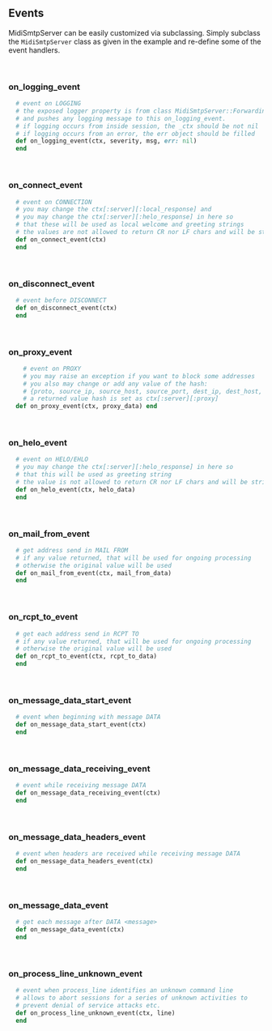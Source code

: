 <h2>Events</h2>

MidiSmtpServer can be easily customized via subclassing. Simply subclass the `MidiSmtpServer` class as given in the example and re-define some of the event handlers.

<br>

### on_logging_event

```rb
  # event on LOGGING
  # the exposed logger property is from class MidiSmtpServer::ForwardingLogger
  # and pushes any logging message to this on_logging_event.
  # if logging occurs from inside session, the _ctx should be not nil
  # if logging occurs from an error, the err object should be filled
  def on_logging_event(ctx, severity, msg, err: nil)
  end
```

<br>

### on_connect_event

```rb
  # event on CONNECTION
  # you may change the ctx[:server][:local_response] and
  # you may change the ctx[:server][:helo_response] in here so
  # that these will be used as local welcome and greeting strings
  # the values are not allowed to return CR nor LF chars and will be stripped
  def on_connect_event(ctx)
  end
```

<br>

### on_disconnect_event

```rb
  # event before DISCONNECT
  def on_disconnect_event(ctx)
  end
```

<br>

### on_proxy_event

```rb
    # event on PROXY
    # you may raise an exception if you want to block some addresses
    # you also may change or add any value of the hash:
    # {proto, source_ip, source_host, source_port, dest_ip, dest_host, dest_port}
    # a returned value hash is set as ctx[:server][:proxy]
  def on_proxy_event(ctx, proxy_data) end
```

<br>

### on_helo_event

```rb
  # event on HELO/EHLO
  # you may change the ctx[:server][:helo_response] in here so
  # that this will be used as greeting string
  # the value is not allowed to return CR nor LF chars and will be stripped
  def on_helo_event(ctx, helo_data)
  end
```

<br>

### on_mail_from_event

```rb
  # get address send in MAIL FROM
  # if any value returned, that will be used for ongoing processing
  # otherwise the original value will be used
  def on_mail_from_event(ctx, mail_from_data)
  end
```

<br>

### on_rcpt_to_event

```rb
  # get each address send in RCPT TO
  # if any value returned, that will be used for ongoing processing
  # otherwise the original value will be used
  def on_rcpt_to_event(ctx, rcpt_to_data)
  end
```

<br>

### on_message_data_start_event

```rb
  # event when beginning with message DATA
  def on_message_data_start_event(ctx)
  end
```

<br>

### on_message_data_receiving_event

```rb
  # event while receiving message DATA
  def on_message_data_receiving_event(ctx)
  end
```

<br>

### on_message_data_headers_event

```rb
  # event when headers are received while receiving message DATA
  def on_message_data_headers_event(ctx)
  end
```

<br>

### on_message_data_event

```rb
  # get each message after DATA <message>
  def on_message_data_event(ctx)
  end
```

<br>

### on_process_line_unknown_event

```rb
  # event when process_line identifies an unknown command line
  # allows to abort sessions for a series of unknown activities to
  # prevent denial of service attacks etc.
  def on_process_line_unknown_event(ctx, line)
  end
```

<br>
